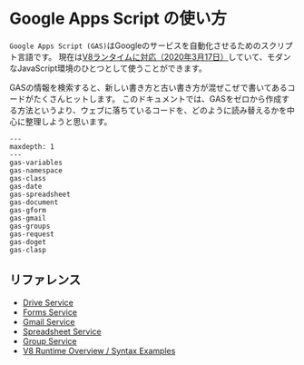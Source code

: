 # Google Apps Script の使い方

``Google Apps Script (GAS)``はGoogleのサービスを自動化させるためのスクリプト言語です。
現在は[V8ランタイムに対応（2020年3月17日）](https://cloud.google.com/blog/ja/products/g-suite/data-processing-just-got-easier-apps-scripts-new-v8-runtime)していて、モダンなJavaScript環境のひとつとして使うことができます。

GASの情報を検索すると、新しい書き方と古い書き方が混ぜこぜで書いてあるコードがたくさんヒットします。
このドキュメントでは、GASをゼロから作成する方法というより、ウェブに落ちているコードを、どのように読み替えるかを中心に整理しようと思います。

```{toctree}
---
maxdepth: 1
---
gas-variables
gas-namespace
gas-class
gas-date
gas-spreadsheet
gas-document
gas-gform
gas-gmail
gas-groups
gas-request
gas-doget
gas-clasp

```

## リファレンス

- [Drive Service](https://developers.google.com/apps-script/reference/drive)
- [Forms Service](https://developers.google.com/apps-script/reference/forms)
- [Gmail Service](https://developers.google.com/apps-script/reference/gmail)
- [Spreadsheet Service](https://developers.google.com/apps-script/reference/spreadsheet)
- [Group Service](https://developers.google.com/apps-script/reference/groups)
- [V8 Runtime Overview / Syntax Examples](https://developers.google.com/apps-script/guides/v8-runtime#v8_syntax_examples)
